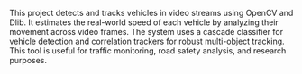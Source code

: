 This project detects and tracks vehicles in video streams using OpenCV and Dlib. It estimates the real-world speed of each vehicle by analyzing their movement across video frames. The system uses a cascade classifier for vehicle detection and correlation trackers for robust multi-object tracking. This tool is useful for traffic monitoring, road safety analysis, and research purposes.
